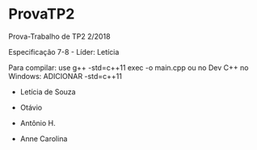 # ProvaTP2
Prova-Trabalho de TP2 2/2018

Especificação 7-8 - Líder: Letícia

Para compilar: use g++ -std=c++11 exec -o main.cpp ou no Dev C++ no Windows: ADICIONAR -std=c++11  

- Letícia de Souza

- Otávio

- Antônio H.

- Anne Carolina
